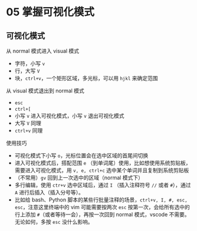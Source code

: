 # 05 掌握可视化模式



## 可视化模式

从 normal 模式进入 visual 模式

- 字符，小写 `v`
- 行，大写 `V`
- 块，`ctrl+v`，一个矩形区域，多光标，可以用 `hjkl` 来确定范围

从 visual 模式退出到 normal 模式

- `esc`
- `ctrl+[`
- 小写 `v` 进入可视化模式，小写 `v` 退出可视化模式
- 大写 `V` 同理
- `ctrl+v` 同理



使用技巧

- 可视化模式下小写 `o`，光标位置会在选中区域的首尾间切换
- 进入可视化模式后，搭配范围 `e` （到单词尾）使用，比如想使用系统剪贴板，需要进入可视化模式，用 `v, e, ctrl+c` 选中某个单词并且复制到系统剪贴板
- （不常用）`gv` 回到上一次选中的区域（normal 模式下）
- 多行编辑，使用 `ctr+v` 选中区域后，通过 `I` （插入注释符号 `//` 或者 `#`），通过 `A` 进行后插入（插入分号等）。
- 比如给 bash、Python 脚本的某些行批量注释的场景，`ctrl+v, I, #, esc, esc`，注意这里终端中的 vim 可能需要按两次 `esc` 按第一次，会给所有选中的行上添加 `#`（或者等待一会），再按一次回到 normal 模式，vscode 不需要。无论如何，多按 `esc` 没什么影响。



